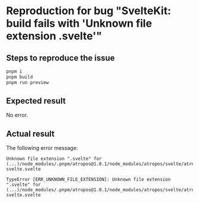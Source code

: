 # Reproduction for bug "SvelteKit: build fails with 'Unknown file extension .svelte'" 

## Steps to reproduce the issue

```bash
pnpm i
pnpm build
pnpm run preview
```

## Expected result

No error.

## Actual result

The following error message:
```
Unknown file extension ".svelte" for (...)/node_modules/.pnpm/atropos@1.0.1/node_modules/atropos/svelte/atropos-svelte.svelte

TypeError [ERR_UNKNOWN_FILE_EXTENSION]: Unknown file extension ".svelte" for (...)/node_modules/.pnpm/atropos@1.0.1/node_modules/atropos/svelte/atropos-svelte.svelte
```